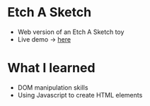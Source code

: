 # Etch A Sketch
- Web version of an Etch A Sketch toy
- Live demo -> [here](https://roymero.github.io/Etch-a-Sketch/)
# What I learned
- DOM manipulation skills
- Using Javascript to create HTML elements
